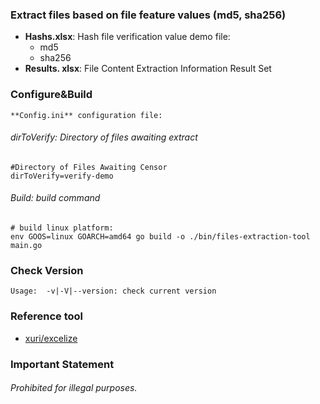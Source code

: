 ### Extract files based on file feature values (md5, sha256)

* **Hashs.xlsx**: Hash file verification value demo file:
    * md5
    * sha256
* **Results. xlsx**: File Content Extraction Information Result Set

### Configure&Build

    **Config.ini** configuration file:

###### dirToVerify: Directory of files awaiting extract

```
#Directory of Files Awaiting Censor
dirToVerify=verify-demo
```

###### Build: build command

```
# build linux platform:
env GOOS=linux GOARCH=amd64 go build -o ./bin/files-extraction-tool main.go
```

### Check Version

```
Usage:  -v|-V|--version: check current version
```

### Reference tool
* [xuri/excelize](github.com/xuri/excelize/v2)

### Important Statement

###### Prohibited for illegal purposes.
